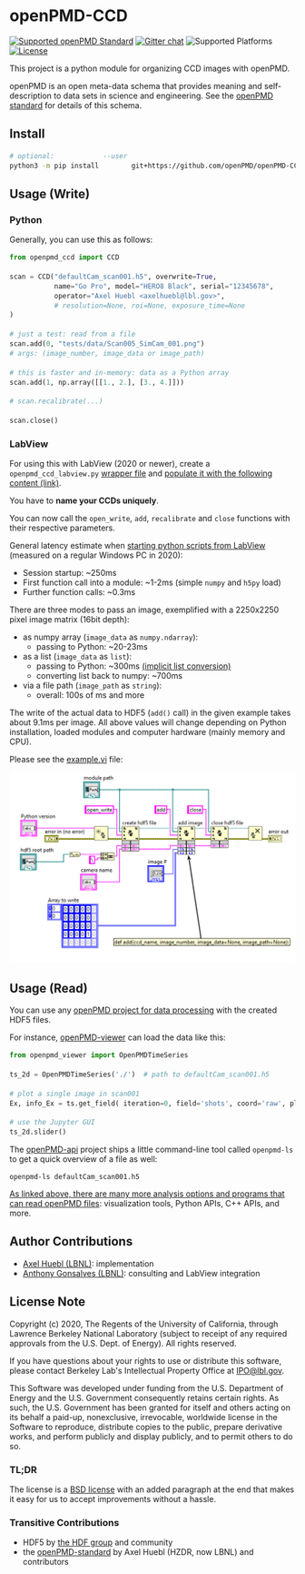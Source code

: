 # openPMD-CCD

[![Supported openPMD Standard](https://img.shields.io/badge/openPMD-1.0.0--1.1.0-blue)](https://github.com/openPMD/openPMD-standard/releases)
[![Gitter chat](https://img.shields.io/gitter/room/openPMD/Lobby)](https://gitter.im/openPMD/Lobby)
![Supported Platforms][api-platforms]
[![License](https://img.shields.io/badge/license-BSD--3--Clause--LBNL-blue)](LICENSE.txt)  

[api-platforms]: https://img.shields.io/badge/platforms-linux%20|%20osx%20|%20win-blue "Supported Platforms"

This project is a python module for organizing CCD images with openPMD.

openPMD is an open meta-data schema that provides meaning and self-description to data sets in science and engineering.
See the [openPMD standard](https://github.com/openPMD/openPMD-standard) for details of this schema.

## Install

```bash
# optional:            --user
python3 -m pip install        git+https://github.com/openPMD/openPMD-CCD.git
```


## Usage (Write)

### Python

Generally, you can use this as follows:
```py
from openpmd_ccd import CCD

scan = CCD("defaultCam_scan001.h5", overwrite=True,
           name="Go Pro", model="HERO8 Black", serial="12345678",
           operator="Axel Huebl <axelhuebl@lbl.gov>",
           # resolution=None, roi=None, exposure_time=None
)

# just a test: read from a file
scan.add(0, "tests/data/Scan005_SimCam_001.png")
# args: (image_number, image_data or image_path)

# this is faster and in-memory: data as a Python array
scan.add(1, np.array([[1., 2.], [3., 4.]]))

# scan.recalibrate(...)

scan.close()
```

### LabView

For using this with LabView (2020 or newer), create a ``openpmd_ccd_labview.py`` [wrapper file](https://knowledge.ni.com/KnowledgeArticleDetails?id=kA00Z0000019UFmSAM&l=en-US) and [populate it with the following content (link)](openpmd_ccd_labview.py?raw=1).

You have to **name your CCDs uniquely**.

You can now call the ``open_write``, ``add``, ``recalibrate`` and ``close`` functions with their respective parameters.

General latency estimate when [starting python scripts from LabView](https://zone.ni.com/reference/en-XX/help/371361R-01/glang/python_node/) (measured on a regular Windows PC in 2020):

- Session startup: ~250ms
- First function call into a module: ~1-2ms (simple `numpy` and `h5py` load)
- Further function calls: ~0.3ms

There are three modes to pass an image, exemplified with a 2250x2250 pixel image matrix (16bit depth):
- as numpy array (`image_data` as `numpy.ndarray`):
  - passing to Python: ~20-23ms
- as a list (`image_data` as `list`):
  - passing to Python: ~300ms [(implicit list conversion)](https://twitter.com/axccl/status/1257537488148520962)
  - converting list back to numpy: ~700ms
- via a file path (`image_path` as `string`):
  - overall: 100s of ms and more

The write of the actual data to HDF5 (`add()` call) in the given example takes about 9.1ms per image.
All above values will change depending on Python installation, loaded modules and computer hardware (mainly memory and CPU).

Please see the [example.vi](labview/example.vi) file:

[![LabView example](labview/preview.png)](labview/example.vi)



## Usage (Read)

You can use any [openPMD project for data processing](https://github.com/openPMD/openPMD-projects) with the created HDF5 files.

For instance, [openPMD-viewer](https://github.com/openPMD/openPMD-viewer) can load the data like this:
```python
from openpmd_viewer import OpenPMDTimeSeries

ts_2d = OpenPMDTimeSeries('./')  # path to defaultCam_scan001.h5

# plot a single image in scan001
Ex, info_Ex = ts.get_field( iteration=0, field='shots', coord='raw', plot=True )

# use the Jupyter GUI
ts_2d.slider()
```

The [openPMD-api](https://openpmd-api.readthedocs.io) project ships a little command-line tool called `openpmd-ls` to get a quick overview of a file as well:
```console
openpmd-ls defaultCam_scan001.h5
```

[As linked above, there are many more analysis options and programs that can read openPMD files](https://github.com/openPMD/openPMD-projects): visualization tools, Python APIs, C++ APIs, and more.


## Author Contributions

- [Axel Huebl (LBNL)](https://github.com/ax3l): implementation
- [Anthony Gonsalves (LBNL)](https://atap.lbl.gov/division-leadership/atap-scientific-staff/): consulting and LabView integration


## License Note

Copyright (c) 2020, The Regents of the University of California, through Lawrence Berkeley National Laboratory (subject to receipt of any required approvals from the U.S. Dept. of Energy). All rights reserved.

If you have questions about your rights to use or distribute this software, please contact Berkeley Lab's Intellectual Property Office at IPO@lbl.gov.

This Software was developed under funding from the U.S. Department of Energy and the U.S. Government consequently retains certain rights.
As such, the U.S. Government has been granted for itself and others acting on its behalf a paid-up, nonexclusive, irrevocable, worldwide license in the Software to reproduce, distribute copies to the public, prepare derivative works, and perform publicly and display publicly, and to permit others to do so.

### TL;DR

The license is a [BSD license](https://spdx.org/licenses/BSD-3-Clause-LBNL.html) with an added paragraph at the end that makes it easy for us to accept improvements without a hassle.


### Transitive Contributions

- HDF5 by [the HDF group](https://www.hdfgroup.org/) and community
- the [openPMD-standard](https://github.com/openPMD/openPMD-standard) by Axel Huebl (HZDR, now LBNL) and contributors
